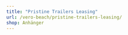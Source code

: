 ```yaml
---
title: "Pristine Trailers Leasing"
url: /vero-beach/pristine-trailers-leasing/
shop: Anhänger
---
```

